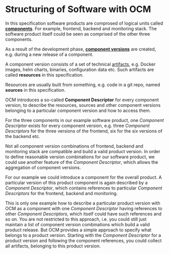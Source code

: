 # Structuring of Software with OCM

In this specification software products are comprosed of logical units called
[**components**](../../specification/elements/README.md#components). For example, frontend, backend and monitoring stack. The software product itself could be seen as comprised of the other three components.

As a result of the development phase, [**component versions**](../../specification/elements/README.md#component-versions)
are created, e.g. during a new release of a component.

A component version consists of a set of technical [artifacts](../../specification/elements/README.md#artifacts),
e.g. Docker images, helm charts, binaries, configuration data etc.
Such artifacts are called **resources** in this specification.

Resources are usually built from something, e.g. code in a git repo,
named **sources** in this specification.

OCM introduces a so-called **Component Descriptor** for every
component version, to describe the resources, sources and other
component versions belonging to a particular component version and
how to access them.

For the three components in our example software product,
one *Component Descriptor* exists for every component version,
e.g. three *Component Descriptors* for the three versions of the frontend,
six for the six versions of the backend etc.

Not all component version combinations of frontend, backend and monitoring stack are
compatible and build a valid product version. In order to define reasonable
version combinations for our software product, we could use another feature of
the *Component Descriptor*, which allows the aggregation of component versions.

For our example we could introduce a component for the overall product.
A particular version of this product component is again described by a
*Component Descriptor*, which contains references to particular
*Component Descriptors* for the frontend, backend and monitoring.

This is only one example how to describe a particular product version with OCM as a component with one *Component Descriptor* having references to other *Component Descriptors*, which itself could have such references and so on. You are not restricted to this approach, i.e. you could still just maintain a list of component version combinations which build a valid product release. But OCM provides a simple approach to specify what belongs to a product version. Starting with the *Component Descriptor* for a product version and following the component references, you could collect all artifacts, belonging to this product version.
